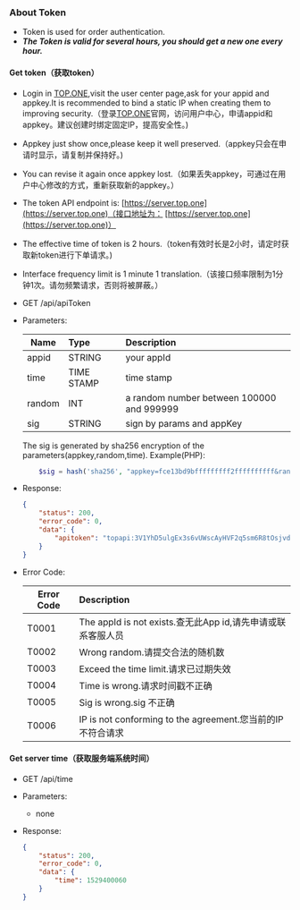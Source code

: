 ### About Token
* Token is used for order authentication.
* **_The Token is valid for several hours, you should get a new one every hour._**

#### Get token（获取token）

* Login in [TOP.ONE](https://top.one),visit the user center page,ask for your appid and appkey.It is recommended to bind a static IP when creating them to improving security.（登录[TOP.ONE](https://top.one)官网，访问用户中心，申请appid和appkey。建议创建时绑定固定IP，提高安全性。)
* Appkey just show once,please keep it well preserved.（appkey只会在申请时显示，请复制并保持好。)
* You can revise it again once appkey lost.（如果丢失appkey，可通过在用户中心修改的方式，重新获取新的appkey。）
* The token API endpoint is: [https://server.top.one](https://server.top.one)（接口地址为： [https://server.top.one](https://server.top.one)）
* The effective time of token is 2 hours.（token有效时长是2小时，请定时获取新token进行下单请求。)
* Interface frequency limit is 1 minute 1 translation.（该接口频率限制为1分钟1次。请勿频繁请求，否则将被屏蔽。）

* GET /api/apiToken
* Parameters:

	| Name | Type | Description |
	| ---- |:----| :-----|
	appid | STRING | your appId
	time | TIME STAMP | time stamp
	random | INT | a random number between 100000 and 999999
	sig | STRING | sign by params and appKey
	The sig is generated by sha256 encryption of the parameters(appkey,random,time).	Example(PHP):
	
	``` php
		$sig = hash('sha256', "appkey=fce13bd9bfffffffff2ffffffffff&random=200022&time=1409309229",false);
	``` 

* Response:

	``` json
	{
	    "status": 200,
	    "error_code": 0,
	    "data": {
	        "apitoken": "topapi:3V1YhD5ulgEx3s6vUWscAyHVF2q5sm6R8tOsjvde1aVK5MQ81HsO0xbVa8011zE35TkaARvUv6"
	    }
	}
	```
* Error Code:

	| Error Code | Description |
	| ---- |:----|
	T0001 | The appId is not exists.查无此App id,请先申请或联系客服人员
	T0002 | Wrong random.请提交合法的随机数
	T0003 | Exceed the time limit.请求已过期失效
	T0004 | Time is wrong.请求时间戳不正确
	T0005 | Sig is wrong.sig 不正确
	T0006 | IP is not conforming to the agreement.您当前的IP不符合请求

#### Get server time（获取服务端系统时间）

* GET /api/time
* Parameters:
	* none
* Response:

	``` json
	{
	    "status": 200,
	    "error_code": 0,
	    "data": {
	        "time": 1529400060
	    }
	}
	```


